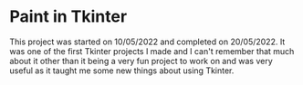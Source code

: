 # Paint in Tkinter

This project was started on 10/05/2022 and completed on 20/05/2022. It was one of the first Tkinter projects I made and I can't remember that much about it other than it being a very fun project to work on and was very useful as it taught me some new things about using Tkinter.
